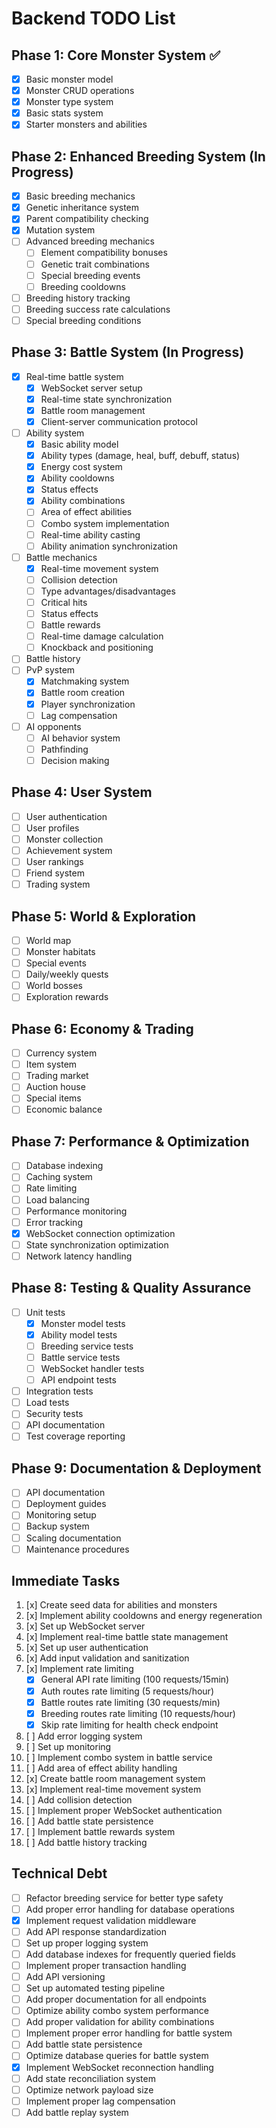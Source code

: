# Backend TODO List

## Phase 1: Core Monster System ✅
- [x] Basic monster model
- [x] Monster CRUD operations
- [x] Monster type system
- [x] Basic stats system
- [x] Starter monsters and abilities

## Phase 2: Enhanced Breeding System (In Progress)
- [x] Basic breeding mechanics
- [x] Genetic inheritance system
- [x] Parent compatibility checking
- [x] Mutation system
- [ ] Advanced breeding mechanics
  - [ ] Element compatibility bonuses
  - [ ] Genetic trait combinations
  - [ ] Special breeding events
  - [ ] Breeding cooldowns
- [ ] Breeding history tracking
- [ ] Breeding success rate calculations
- [ ] Special breeding conditions

## Phase 3: Battle System (In Progress)
- [x] Real-time battle system
  - [x] WebSocket server setup
  - [x] Real-time state synchronization
  - [x] Battle room management
  - [x] Client-server communication protocol
- [ ] Ability system
  - [x] Basic ability model
  - [x] Ability types (damage, heal, buff, debuff, status)
  - [x] Energy cost system
  - [x] Ability cooldowns
  - [x] Status effects
  - [x] Ability combinations
  - [ ] Area of effect abilities
  - [ ] Combo system implementation
  - [ ] Real-time ability casting
  - [ ] Ability animation synchronization
- [ ] Battle mechanics
  - [x] Real-time movement system
  - [ ] Collision detection
  - [ ] Type advantages/disadvantages
  - [ ] Critical hits
  - [ ] Status effects
  - [ ] Battle rewards
  - [ ] Real-time damage calculation
  - [ ] Knockback and positioning
- [ ] Battle history
- [ ] PvP system
  - [x] Matchmaking system
  - [x] Battle room creation
  - [x] Player synchronization
  - [ ] Lag compensation
- [ ] AI opponents
  - [ ] AI behavior system
  - [ ] Pathfinding
  - [ ] Decision making

## Phase 4: User System
- [ ] User authentication
- [ ] User profiles
- [ ] Monster collection
- [ ] Achievement system
- [ ] User rankings
- [ ] Friend system
- [ ] Trading system

## Phase 5: World & Exploration
- [ ] World map
- [ ] Monster habitats
- [ ] Special events
- [ ] Daily/weekly quests
- [ ] World bosses
- [ ] Exploration rewards

## Phase 6: Economy & Trading
- [ ] Currency system
- [ ] Item system
- [ ] Trading market
- [ ] Auction house
- [ ] Special items
- [ ] Economic balance

## Phase 7: Performance & Optimization
- [ ] Database indexing
- [ ] Caching system
- [ ] Rate limiting
- [ ] Load balancing
- [ ] Performance monitoring
- [ ] Error tracking
- [x] WebSocket connection optimization
- [ ] State synchronization optimization
- [ ] Network latency handling

## Phase 8: Testing & Quality Assurance
- [ ] Unit tests
  - [x] Monster model tests
  - [x] Ability model tests
  - [ ] Breeding service tests
  - [ ] Battle service tests
  - [ ] WebSocket handler tests
  - [ ] API endpoint tests
- [ ] Integration tests
- [ ] Load tests
- [ ] Security tests
- [ ] API documentation
- [ ] Test coverage reporting

## Phase 9: Documentation & Deployment
- [ ] API documentation
- [ ] Deployment guides
- [ ] Monitoring setup
- [ ] Backup system
- [ ] Scaling documentation
- [ ] Maintenance procedures

## Immediate Tasks
1. [x] Create seed data for abilities and monsters
2. [x] Implement ability cooldowns and energy regeneration
3. [x] Set up WebSocket server
4. [x] Implement real-time battle state management
5. [x] Set up user authentication
6. [x] Add input validation and sanitization
7. [x] Implement rate limiting
   - [x] General API rate limiting (100 requests/15min)
   - [x] Auth routes rate limiting (5 requests/hour)
   - [x] Battle routes rate limiting (30 requests/min)
   - [x] Breeding routes rate limiting (10 requests/hour)
   - [x] Skip rate limiting for health check endpoint
8. [ ] Add error logging system
9. [ ] Set up monitoring
10. [ ] Implement combo system in battle service
11. [ ] Add area of effect ability handling
12. [x] Create battle room management system
13. [x] Implement real-time movement system
14. [ ] Add collision detection
15. [ ] Implement proper WebSocket authentication
16. [ ] Add battle state persistence
17. [ ] Implement battle rewards system
18. [ ] Add battle history tracking

## Technical Debt
- [ ] Refactor breeding service for better type safety
- [ ] Add proper error handling for database operations
- [x] Implement request validation middleware
- [ ] Add API response standardization
- [ ] Set up proper logging system
- [ ] Add database indexes for frequently queried fields
- [ ] Implement proper transaction handling
- [ ] Add API versioning
- [ ] Set up automated testing pipeline
- [ ] Add proper documentation for all endpoints
- [ ] Optimize ability combo system performance
- [ ] Add proper validation for ability combinations
- [ ] Implement proper error handling for battle system
- [ ] Add battle state persistence
- [ ] Optimize database queries for battle system
- [x] Implement WebSocket reconnection handling
- [ ] Add state reconciliation system
- [ ] Optimize network payload size
- [ ] Implement proper lag compensation
- [ ] Add battle replay system 